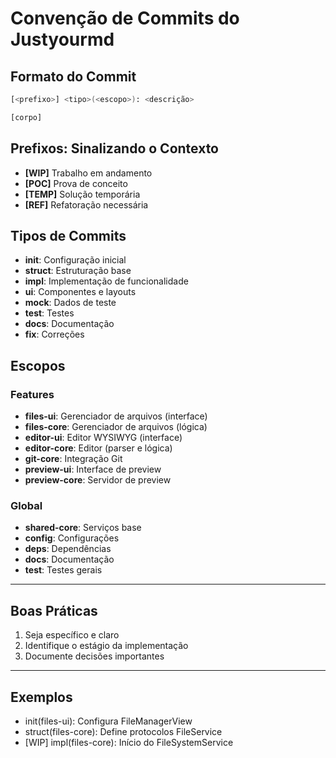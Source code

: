 # Convenção de Commits do Justyourmd

## Formato do Commit

```bash
[<prefixo>] <tipo>(<escopo>): <descrição>

[corpo]
```

## Prefixos: Sinalizando o Contexto

- **[WIP]** Trabalho em andamento
- **[POC]** Prova de conceito
- **[TEMP]** Solução temporária
- **[REF]** Refatoração necessária

## Tipos de Commits

- **init**: Configuração inicial
- **struct**: Estruturação base
- **impl**: Implementação de funcionalidade
- **ui**: Componentes e layouts
- **mock**: Dados de teste
- **test**: Testes
- **docs**: Documentação
- **fix**: Correções

## Escopos

### Features

- **files-ui**: Gerenciador de arquivos (interface)
- **files-core**: Gerenciador de arquivos (lógica)
- **editor-ui**: Editor WYSIWYG (interface)
- **editor-core**: Editor (parser e lógica)
- **git-core**: Integração Git
- **preview-ui**: Interface de preview
- **preview-core**: Servidor de preview

### Global

- **shared-core**: Serviços base
- **config**: Configurações
- **deps**: Dependências
- **docs**: Documentação
- **test**: Testes gerais

---

## Boas Práticas

1. Seja específico e claro
2. Identifique o estágio da implementação
3. Documente decisões importantes

---

## Exemplos

- init(files-ui): Configura FileManagerView
- struct(files-core): Define protocolos FileService
- [WIP] impl(files-core): Início do FileSystemService
